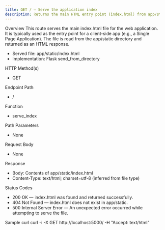 ```yaml
---
title: GET / — Serve the application index
description: Returns the main HTML entry point (index.html) from app/static using Flask’s send_from_directory.
---
```


Overview
This route serves the main index.html file for the web application. It is typically used as the entry point for a client-side app (e.g., a Single Page Application). The file is read from the app/static directory and returned as an HTML response.

- Served file: app/static/index.html
- Implementation: Flask send_from_directory

HTTP Method(s)
- GET

Endpoint Path
- /

Function
- serve_index

Path Parameters
- None

Request Body
- None

Response
- Body: Contents of app/static/index.html
- Content-Type: text/html; charset=utf-8 (inferred from file type)

Status Codes
- 200 OK — index.html was found and returned successfully.
- 404 Not Found — index.html does not exist in app/static.
- 500 Internal Server Error — An unexpected error occurred while attempting to serve the file.

Sample curl
    curl -i -X GET http://localhost:5000/ -H "Accept: text/html"